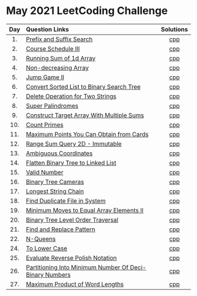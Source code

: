 # May 2021 LeetCoding Challenge

| Day | Question Links                                                                                                                                                          |                                       Solutions                                        |
| :-: | :---------------------------------------------------------------------------------------------------------------------------------------------------------------------- | :------------------------------------------------------------------------------------: |
| 1.  | [Prefix and Suffix Search](https://leetcode.com/explore/challenge/card/may-leetcoding-challenge-2021/598/week-1-may-1st-may-7th/3728/)                                  |                   [cpp](./01.%20Prefix%20and%20Suffix%20Search.cpp)                    |
| 2.  | [Course Schedule III](https://leetcode.com/explore/challenge/card/may-leetcoding-challenge-2021/598/week-1-may-1st-may-7th/3729/)                                       |                       [cpp](./02.%20Course%20Schedule%20III.cpp)                       |
| 3.  | [Running Sum of 1d Array](https://leetcode.com/explore/challenge/card/may-leetcoding-challenge-2021/598/week-1-may-1st-may-7th/3730/)                                   |                   [cpp](./03.%20Running%20Sum%20of%201d%20Array.cpp)                   |
| 4.  | [Non-decreasing Array](https://leetcode.com/explore/featured/card/may-leetcoding-challenge-2021/598/week-1-may-1st-may-7th/3731/)                                       |                       [cpp](./04.%20Non-decreasing%20Array.cpp)                        |
| 5.  | [Jump Game II](https://leetcode.com/explore/challenge/card/may-leetcoding-challenge-2021/598/week-1-may-1st-may-7th/3732/)                                              |                          [cpp](./05.%20Jump%20Game%20II.cpp)                           |
| 6.  | [Convert Sorted List to Binary Search Tree](https://leetcode.com/explore/challenge/card/may-leetcoding-challenge-2021/598/week-1-may-1st-may-7th/3733/)                 |        [cpp](./06.%20Convert%20Sorted%20List%20to%20Binary%20Search%20Tree.cpp)        |
| 7.  | [Delete Operation for Two Strings](https://leetcode.com/explore/challenge/card/may-leetcoding-challenge-2021/598/week-1-may-1st-may-7th/3734/)                          |              [cpp](./07.%20Delete%20Operation%20for%20Two%20Strings.cpp)               |
| 8.  | [Super Palindromes](https://leetcode.com/explore/challenge/card/may-leetcoding-challenge-2021/599/week-2-may-8th-may-14th/3736/)                                        |                         [cpp](./08.%20Super%20Palindromes.cpp)                         |
| 9.  | [Construct Target Array With Multiple Sums](https://leetcode.com/explore/challenge/card/may-leetcoding-challenge-2021/599/week-2-may-8th-may-14th/3737/)                |         [cpp](./09.%20Construct%20Target%20Array%20With%20Multiple%20Sums.cpp)         |
| 10. | [Count Primes](https://leetcode.com/explore/challenge/card/may-leetcoding-challenge-2021/599/week-2-may-8th-may-14th/3738/)                                             |                           [cpp](./10.%20Count%20Primes.cpp)                            |
| 11. | [Maximum Points You Can Obtain from Cards](https://leetcode.com/explore/challenge/card/may-leetcoding-challenge-2021/599/week-2-may-8th-may-14th/3739/)                 |        [cpp](./11.%20Maximum%20Points%20You%20Can%20Obtain%20from%20Cards.cpp)         |
| 12. | [Range Sum Query 2D - Immutable](https://leetcode.com/explore/challenge/card/may-leetcoding-challenge-2021/599/week-2-may-8th-may-14th/3740/)                           |              [cpp](./12.%20Range%20Sum%20Query%202D%20-%20Immutable.cpp)               |
| 13. | [Ambiguous Coordinates](https://leetcode.com/explore/challenge/card/may-leetcoding-challenge-2021/599/week-2-may-8th-may-14th/3741/)                                    |                       [cpp](./13.%20Ambiguous%20Coordinates.cpp)                       |
| 14. | [Flatten Binary Tree to Linked List](https://leetcode.com/explore/challenge/card/may-leetcoding-challenge-2021/599/week-2-may-8th-may-14th/3742)                        |            [cpp](./14.%20Flatten%20Binary%20Tree%20to%20Linked%20List.cpp)             |
| 15. | [Valid Number](https://leetcode.com/explore/challenge/card/may-leetcoding-challenge-2021/600/week-3-may-15th-may-21st/3744/)                                            |                           [cpp](./15.%20Valid%20Number.cpp)                            |
| 16. | [Binary Tree Cameras](https://leetcode.com/explore/challenge/card/may-leetcoding-challenge-2021/600/week-3-may-15th-may-21st/3745/)                                     |                       [cpp](./16.%20Binary%20Tree%20Cameras.cpp)                       |
| 17. | [Longest String Chain](https://leetcode.com/explore/challenge/card/may-leetcoding-challenge-2021/600/week-3-may-15th-may-21st/3746/)                                    |                      [cpp](./17.%20Longest%20String%20Chain.cpp)                       |
| 18. | [Find Duplicate File in System](https://leetcode.com/problems/find-duplicate-file-in-system/)                                                                           |                [cpp](./18.%20Find%20Duplicate%20File%20in%20System.cpp)                |
| 19. | [Minimum Moves to Equal Array Elements II](https://leetcode.com/explore/challenge/card/may-leetcoding-challenge-2021/600/week-3-may-15th-may-21st/3748/)                |        [cpp](./19.%20Minimum%20Moves%20to%20Equal%20Array%20Elements%20II.cpp)         |
| 20. | [Binary Tree Level Order Traversal](https://leetcode.com/explore/challenge/card/may-leetcoding-challenge-2021/600/week-3-may-15th-may-21st/3749/)                       |              [cpp](./20.%20Binary%20Tree%20Level%20Order%20Traversal.cpp)              |
| 21. | [Find and Replace Pattern](https://leetcode.com/explore/challenge/card/may-leetcoding-challenge-2021/600/week-3-may-15th-may-21st/3750/)                                |                   [cpp](./21.%20Find%20and%20Replace%20Pattern.cpp)                    |
| 22. | [N-Queens](https://leetcode.com/explore/challenge/card/may-leetcoding-challenge-2021/601/week-4-may-22nd-may-28th/3752/)                                                |                              [cpp](./22.%20N-Queens.cpp)                               |
| 24. | [To Lower Case](https://leetcode.com/explore/challenge/card/may-leetcoding-challenge-2021/601/week-4-may-22nd-may-28th/3754/)                                           |                          [cpp](./24.%20To%20Lower%20Case.cpp)                          |
| 25. | [Evaluate Reverse Polish Notation](https://leetcode.com/explore/challenge/card/may-leetcoding-challenge-2021/601/week-4-may-22nd-may-28th/3755/)                        |               [cpp](./25.%20Evaluate%20Reverse%20Polish%20Notation.cpp)                |
| 26. | [Partitioning Into Minimum Number Of Deci-Binary Numbers](https://leetcode.com/explore/challenge/card/may-leetcoding-challenge-2021/601/week-4-may-22nd-may-28th/3756/) | [cpp](./26.%20Partitioning%20Into%20Minimum%20Number%20Of%20Deci-Binary%20Numbers.cpp) |
| 27. | [Maximum Product of Word Lengths](https://leetcode.com/explore/challenge/card/may-leetcoding-challenge-2021/601/week-4-may-22nd-may-28th/3757/) | [cpp](./27.%20Maximum%20Product%20of%20Word%20Lengths.cpp) |
